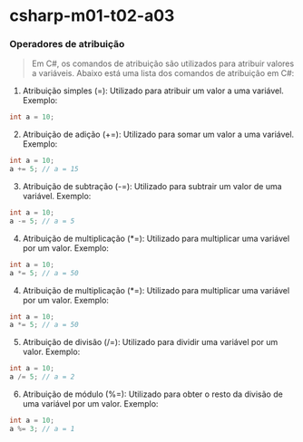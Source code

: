 # csharp-m01-t02-a03


### Operadores de atribuição
> Em C#, os comandos de atribuição são utilizados para atribuir valores a variáveis. Abaixo está uma lista dos comandos de atribuição em C#:

1. Atribuição simples (=): Utilizado para atribuir um valor a uma variável.
Exemplo:
```C#
int a = 10;

```

2. Atribuição de adição (+=): Utilizado para somar um valor a uma variável.
Exemplo:
```C#
int a = 10;
a += 5; // a = 15

```

3. Atribuição de subtração (-=): Utilizado para subtrair um valor de uma variável.
Exemplo:
```C#
int a = 10;
a -= 5; // a = 5

```

4. Atribuição de multiplicação (*=): Utilizado para multiplicar uma variável por um valor.
Exemplo:
```C#
int a = 10;
a *= 5; // a = 50

```

4. Atribuição de multiplicação (*=): Utilizado para multiplicar uma variável por um valor.
Exemplo:
```C#
int a = 10;
a *= 5; // a = 50

```

5. Atribuição de divisão (/=): Utilizado para dividir uma variável por um valor.
Exemplo:
```C#
int a = 10;
a /= 5; // a = 2

```

6. Atribuição de módulo (%=): Utilizado para obter o resto da divisão de uma variável por um valor.
Exemplo:
```C#
int a = 10;
a %= 3; // a = 1

```